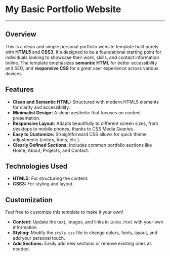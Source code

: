 # My Basic Portfolio Website

---

## Overview

This is a clean and simple personal portfolio website template built purely with **HTML5** and **CSS3**. It's designed to be a foundational starting point for individuals looking to showcase their work, skills, and contact information online. The template emphasizes **semantic HTML** for better accessibility and SEO, and **responsive CSS** for a great user experience across various devices.

## Features

* **Clean and Semantic HTML:** Structured with modern HTML5 elements for clarity and accessibility.
* **Minimalist Design:** A clean aesthetic that focuses on content presentation.
* **Responsive Layout:** Adapts beautifully to different screen sizes, from desktops to mobile phones, thanks to CSS Media Queries.
* **Easy to Customize:** Straightforward CSS allows for quick theme adjustments (colors, fonts, etc.).
* **Clearly Defined Sections:** Includes common portfolio sections like Home, About, Projects, and Contact.

## Technologies Used

* **HTML5:** For structuring the content.
* **CSS3:** For styling and layout.

## Customization

Feel free to customize this template to make it your own!

* **Content:** Update the text, images, and links in `index.html` with your own information.
* **Styling:** Modify the `style.css` file to change colors, fonts, layout, and add your personal touch.
* **Add Sections:** Easily add new sections or remove existing ones as needed.
